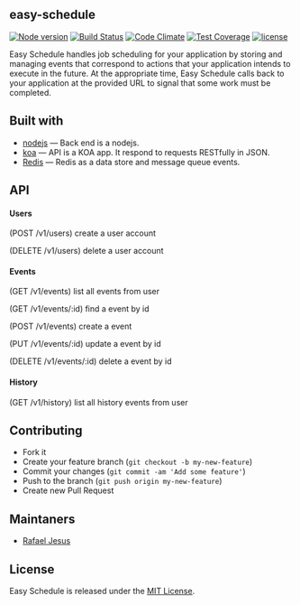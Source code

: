 ## easy-schedule

[![Node version](https://img.shields.io/node/v/latest-version.svg?style=flat-square)](https://npmjs.org/package/easy-schedule)
[![Build Status](https://img.shields.io/travis/rafaeljesus/easy-schedule/master.svg?style=flat-square
)](https://travis-ci.org/rafaeljesus/easy-schedule)
[![Code Climate](https://codeclimate.com/github/rafaeljesus/easy-schedule/badges/gpa.svg?style=flat-square)](https://codeclimate.com/github/rafaeljesus/easy-schedule)
[![Test Coverage](https://codeclimate.com/github/rafaeljesus/easy-schedule/badges/coverage.svg?style=flat-square)](https://codeclimate.com/github/rafaeljesus/easy-schedule/coverage)
[![license](http://img.shields.io/badge/license-MIT-brightgreen.svg?style=flat-square)](https://github.com/rafaeljesus/easy-schedule/blob/master/LICENSE)

Easy Schedule handles job scheduling for your application by storing and managing events that correspond to actions that your application intends to execute in the future.
At the appropriate time, Easy Schedule calls back to your application at the provided URL to signal that some work must be completed.

## Built with
- [nodejs](https://https://nodejs.org) &mdash; Back end is a nodejs.
- [koa](http://koajs.com) &mdash; API is a KOA app. It respond to requests RESTfully in JSON.
- [Redis](http://redis.io) &mdash; Redis as a data store and message queue events.

## API

#### Users
(POST /v1/users) create a user account

(DELETE /v1/users) delete a user account

#### Events
(GET /v1/events) list all events from user

(GET /v1/events/:id) find a event by id

(POST /v1/events) create a event

(PUT /v1/events/:id) update a event by id

(DELETE /v1/events/:id) delete a event by id

#### History
(GET /v1/history) list all history events from user

## Contributing
- Fork it
- Create your feature branch (`git checkout -b my-new-feature`)
- Commit your changes (`git commit -am 'Add some feature'`)
- Push to the branch (`git push origin my-new-feature`)
- Create new Pull Request

## Maintaners

* [Rafael Jesus](https://github.com/rafaeljesus)

## License
Easy Schedule is released under the [MIT License](http://www.opensource.org/licenses/MIT).
